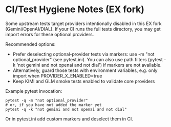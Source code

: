 # CI/Test Hygiene Notes (EX fork)

Some upstream tests target providers intentionally disabled in this EX fork (Gemini/OpenAI/DIAL). If your CI runs the full tests directory, you may get import errors for these optional providers.

Recommended options:

- Prefer deselecting optional-provider tests via markers: use -m "not optional_provider" (see pytest.ini). You can also use path filters (pytest -k 'not gemini and not openai and not dial') if markers are not available.
- Alternatively, guard those tests with environment variables, e.g. only import when PROVIDER_X_ENABLED=true
- Keep KIMI and GLM smoke tests enabled to validate core providers

Example pytest invocation:

```
pytest -q -m "not optional_provider"
# or, if you have not added the marker yet
pytest -q -k "not gemini and not openai and not dial"
```

Or in pytest.ini add custom markers and deselect them in CI.

